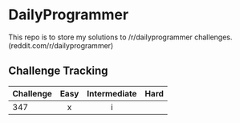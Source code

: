 # DailyProgrammer

This repo is to store my solutions to /r/dailyprogrammer challenges. (reddit.com/r/dailyprogrammer)

## Challenge Tracking
| Challenge | Easy | Intermediate | Hard |
| :-------- | :-: | :-: | :---: |
| 347 | x | i | | 
